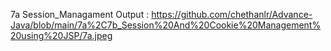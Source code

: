 7a Session_Managament Output : https://github.com/chethanlr/Advance-Java/blob/main/7a%2C7b_Session%20And%20Cookie%20Management%20using%20JSP/7a.jpeg

 
